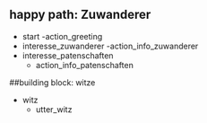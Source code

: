 ## happy path: Zuwanderer
* start 
    -action_greeting
* interesse_zuwanderer
    -action_info_zuwanderer
* interesse_patenschaften
    - action_info_patenschaften
   
    

##building block: witze
* witz 
    - utter_witz
    
